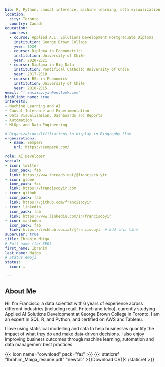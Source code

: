 ```yaml
---
bio: R, Python, causal inference, machine learning, data visualization.
location:
  city: Toronto
  country: Canada
education:
  courses:
  - course: Applied A.I. Solutions Development Postgraduate Diploma
    institution: George Brown College
    year: 2024
  - course: Diploma in Econometrics
    institution: University of Chile
    year: 2020-2021
  - course: Diploma in Big Data
    institution: Pontifical Catholic University of Chile
    year: 2017-2018
  - course: BSc in Economics
    institution: University of Chile
    year: 2010-2015
email: "francisco.yir@outlook.com"
highlight_name: true
interests:
- Machine Learning and AI
- Causal Inference and Experimentation
- Data Visualization, Dashboards and Reports
- Automation
- MLOps and Data Engineering

# Organizations/Affiliations to display in Biography blox
organizations:
  - name: Semper8
    url: https://semper8.com/

role: AI Developer
social:
- icon: twitter
  icon_pack: fab
  link: https://www.threads.net/@francisco_yir
- icon: globe
  icon_pack: fas
  link: https://franciscoyir.com
- icon: github
  icon_pack: fab
  link: https://github.com/franciscoyir
- icon: linkedin
  icon_pack: fab
  link: https://www.linkedin.com/in/franciscoyir
- icon: mastodon 
  icon_pack: fab
  link: https://techhub.social/@franciscoyir # Add this line
superuser: true
title: Ibrahim Maïga
# Full name (for SEO)
first_name: Ibrahim
last_name: Maïga
# Status emoji
status:
  icon: ☕️
  
---
```


## About Me

Hi! I'm Francisco, a data scientist with 6 years of experience across different industries (including retail, Fintech and telco), currently studying Applied AI Solutions Development at George Brown College in Toronto. I am an expert in SQL, R, and Python, and certified on AWS and Tableau.

I love using statistical modelling and data to help businesses quantify the impact of what they do and make data-driven decisions. I also enjoy improving business outcomes through machine learning, automation and data management best practices.

<span class="btn btn-primary px-3 py-3">{{< icon name="download" pack="fas" >}} {{< staticref "Ibrahim_Maïga_resume.pdf" "newtab"  >}}Download CV{{< /staticref >}}</span>






